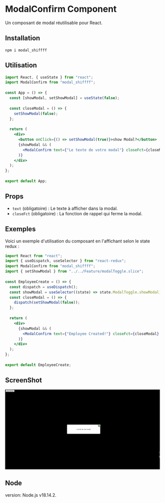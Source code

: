 # ModalConfirm Component

Un composant de modal réutilisable pour React.

## Installation

```shell
npm i modal_shiffff
```

## Utilisation

```jsx
import React, { useState } from "react";
import ModalConfirm from "modal_shiffff";

const App = () => {
  const [showModal, setShowModal] = useState(false);

  const closeModal = () => {
    setShowModal(false);
  };

  return (
    <div>
      <button onClick={() => setShowModal(true)}>show Modal?</button>
      {showModal && (
        <ModalConfirm text={"Le texte de votre modal"} closeFct={closeModal} />
      )}
    </div>
  );
};

export default App;
```

## Props

- `text` (obligatoire) : Le texte à afficher dans la modal.
- `closeFct` (obligatoire) : La fonction de rappel qui ferme la modal.

## Exemples

Voici un exemple d'utilisation du composant en l'affichant selon le state redux :

```jsx
import React from "react";
import { useDispatch, useSelector } from "react-redux";
import ModalConfirm from "modal_shiffff";
import { setShowModal } from "../../Feature/modalToggle.slice";

const EmployeeCreate = () => {
  const dispatch = useDispatch();
  const showModal = useSelector((state) => state.ModalToggle.showModal);
  const closeModal = () => {
    dispatch(setShowModal(false));
  };

  return (
    <div>
      {showModal && (
        <ModalConfirm text={"Employee Created!"} closeFct={closeModal} />
      )}
    </div>
  );
};

export default EmployeeCreate;
```

## ScreenShot

![Exemple d'image](https://raw.githubusercontent.com/Shiffff/modal_shiffff_lib/main/src/lib/capture.png)

## Node

version: Node.js v18.14.2.
